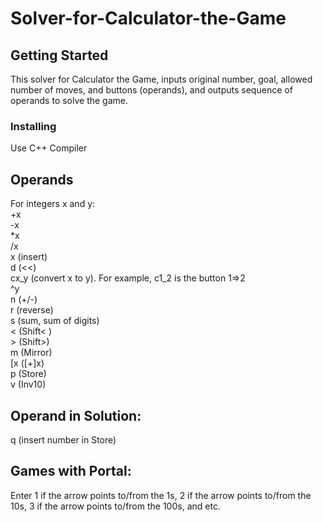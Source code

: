  # Solver-for-Calculator-the-Game

## Getting Started
This solver for Calculator the Game, inputs original number, goal, allowed number of moves, and buttons (operands), and outputs sequence of operands to solve the game. 

### Installing
Use C++ Compiler


## Operands  
For integers x and y:  
+x  
-x  
*x  
/x  
x (insert)  
d (<<)  
cx_y (convert x to y). For example, c1_2 is the button 1=>2  
^y  
n (+/-)  
r (reverse)  
s (sum, sum of digits)  
< (Shift< )  
\> (Shift>)  
m (Mirror)  
\[x (\[+]x)  
p (Store)  
v (Inv10)  

## Operand in Solution:  
q (insert number in Store)  

## Games with Portal:  
Enter 1 if the arrow points to/from the 1s, 2 if the arrow points to/from the 10s, 3 if the arrow points to/from the 100s, and etc.
